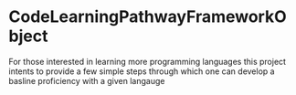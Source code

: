 # CodeLearningPathwayFrameworkObject
For those interested in learning more programming languages this project intents to provide a few simple steps through which one can develop a basline proficiency with a given langauge

